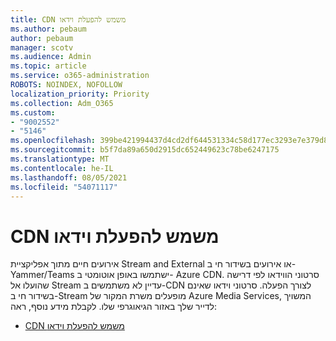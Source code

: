 ```yaml
---
title: CDN משמש להפעלת וידאו
ms.author: pebaum
author: pebaum
manager: scotv
ms.audience: Admin
ms.topic: article
ms.service: o365-administration
ROBOTS: NOINDEX, NOFOLLOW
localization_priority: Priority
ms.collection: Adm_O365
ms.custom:
- "9002552"
- "5146"
ms.openlocfilehash: 399be421994437d4cd2df644531334c58d177ec3293e7e379d84cd8326823a63
ms.sourcegitcommit: b5f7da89a650d2915dc652449623c78be6247175
ms.translationtype: MT
ms.contentlocale: he-IL
ms.lasthandoff: 08/05/2021
ms.locfileid: "54071117"
---
```

# <a name="cdn-used-for-video-playback"></a>CDN משמש להפעלת וידאו

אירועים חיים מתוך אפליקציית Stream and External או אירועים בשידור חי ב- Yammer/Teams ישתמשו באופן אוטומטי ב- Azure CDN. סרטוני הווידאו לפי דרישה שהועלו אל Stream עדיין לא משתמשים ב-CDN לצורך הפעלה. סרטוני וידאו שאינם בשידור חי ב-Stream מופעלים משרת המקור של Azure Media Services, המשויך לדייר שלך באזור הגיאוגרפי שלו. לקבלת מידע נוסף, ראה:

- [CDN משמש להפעלת וידאו](https://docs.microsoft.com/stream/network-overview#cdn-used-for-video-playback)
